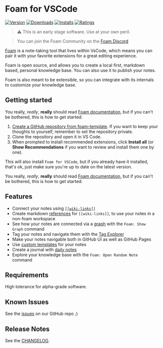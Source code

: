 # Foam for VSCode

[![Version](https://vsmarketplacebadge.apphb.com/version/foam.foam-vscode.svg)](https://marketplace.visualstudio.com/items?itemName=foam.foam-vscode)
[![Downloads](https://img.shields.io/visual-studio-marketplace/d/foam.foam-vscode)](https://marketplace.visualstudio.com/items?itemName=foam.foam-vscode)
[![Installs](https://img.shields.io/visual-studio-marketplace/i/foam.foam-vscode)](https://marketplace.visualstudio.com/items?itemName=foam.foam-vscode)
[![Ratings](https://img.shields.io/visual-studio-marketplace/r/foam.foam-vscode)](https://marketplace.visualstudio.com/items?itemName=foam.foam-vscode)


> ⚠️ This is an early stage software. Use at your own peril.

> You can join the Foam Community on the [Foam Discord](https://foambubble.github.io/join-discord/e)

[Foam](https://foambubble.github.io/foam) is a note-taking tool that lives within VsCode, which means you can pair it with your favorite extensions for a great editing experience.

Foam is open source, and allows you to create a local first, markdown based, personal knowledge base. You can also use it to publish your notes.

Foam is also meant to be extensible, so you can integrate with its internals to customize your knowledge base.

## Getting started

You really, _really_, **really** should read [Foam documentation](https://foambubble.github.io/foam), but if you can't be bothered, this is how to get started:

1. [Create a GitHub repository from foam-template](https://github.com/foambubble/foam-template/generate). If you want to keep your thoughts to yourself, remember to set the repository private.
2. Clone the repository and open it in VS Code.
3. When prompted to install recommended extensions, click **Install all** (or **Show Recommendations** if you want to review and install them one by one).

This will also install `Foam for VSCode`, but if you already have it installed, that's ok, just make sure you're up to date on the latest version.

You really, _really_, **really** should read [Foam documentation](https://foambubble.github.io/foam), but if you can't be bothered, this is how to get started:

## Features

- Connect your notes using [`[[wiki-links]]`](https://foambubble.github.io/foam/features/backlinking)
- Create markdown [references](https://foambubble.github.io/foam/features/link-reference-definitions) for `[[wiki-links]]`, to use your notes in a non-foam workspace
- See how your notes are connected via a [graph](https://foambubble.github.io/foam/features/graph-visualisation) with the `Foam: Show Graph` command
- Tag your notes and navigate them with the [Tag Explorer](https://foambubble.github.io/foam/features/tags)
- Make your notes navigable both in GitHub UI as well as GitHub Pages
- Use [custom templates](https://foambubble.github.io/foam/features/note-templates) for your notes
- Create a journal with [daily notes](https://foambubble.github.io/foam/features/daily-notes)
- Explore your knowledge base with the `Foam: Open Random Note` command

## Requirements

High tolerance for alpha-grade software.

## Known Issues

See the [issues](https://github.com/foambubble/foam/issues/) on our GitHub repo ;)

## Release Notes

See the [CHANGELOG](CHANGELOG.md).
